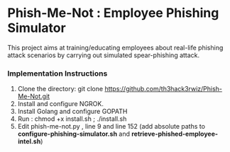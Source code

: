 # Phish-Me-Not : Employee Phishing Simulator
This project aims at training/educating employees about real-life phishing attack scenarios by carrying out simulated spear-phishing attack.

### Implementation Instructions

1. Clone the directory: git clone https://github.com/th3hack3rwiz/Phish-Me-Not.git
2. Install and configure NGROK.
3. Install Golang and configure GOPATH
4. Run : chmod +x install.sh ; ./install.sh
5. Edit phish-me-not.py , line 9 and line 152 (add absolute paths to 
**configure-phishing-simulator.sh** and **retrieve-phished-employee-intel.sh**)
